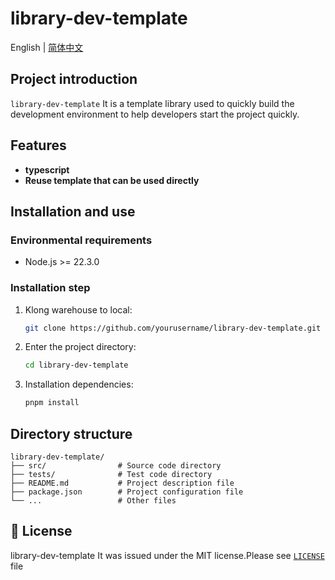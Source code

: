 # library-dev-template

English | [简体中文](./README_zh-CN.md)

## Project introduction

`library-dev-template` It is a template library used to quickly build the development environment to help developers start the project quickly.

## Features

- **typescript**
- **Reuse template that can be used directly**

## Installation and use

### Environmental requirements

- Node.js >= 22.3.0

### Installation step

1. Klong warehouse to local:
    ```sh
    git clone https://github.com/yourusername/library-dev-template.git
    ```
2. Enter the project directory:
    ```sh
    cd library-dev-template
    ```
3. Installation dependencies:
    ```sh
    pnpm install
    ```

## Directory structure

```plaintext
library-dev-template/
├── src/                # Source code directory
├── tests/              # Test code directory
├── README.md           # Project description file
├── package.json        # Project configuration file
└── ...                 # Other files

```

## 📄 License

library-dev-template It was issued under the MIT license.Please see [`LICENSE`](./LICENSE) file


